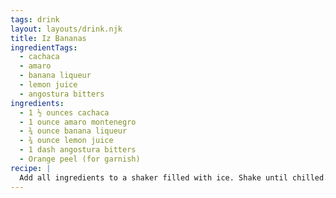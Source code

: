 ```yaml
---
tags: drink
layout: layouts/drink.njk
title: Iz Bananas
ingredientTags:
  - cachaca
  - amaro
  - banana liqueur
  - lemon juice
  - angostura bitters
ingredients:
  - 1 ½ ounces cachaca
  - 1 ounce amaro montenegro
  - ¾ ounce banana liqueur
  - ¾ ounce lemon juice
  - 1 dash angostura bitters
  - Orange peel (for garnish)
recipe: |
  Add all ingredients to a shaker filled with ice. Shake until chilled. Strain into a glass over ice. Garnish with an orange peel.
---
```

